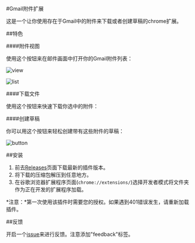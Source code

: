 #Gmail附件扩展

这是一个让你使用存在于Gmail中的附件来下载或者创建草稿的chrome扩展。

##特色

####附件视图

使用这个按钮来在邮件画面中打开你的Gmail附件列表：

![view](http://gmail-attachment-extension.qiniudn.com/view.jpg)

![list](http://gmail-attachment-extension.qiniudn.com/list.jpg)

####下载文件

使用这个按钮来快速下载你选中的附件：

####创建草稿

你可以用这个按钮来轻松创建带有这些附件的草稿：

![button](http://gmail-attachment-extension.qiniudn.com/createdownload.jpg)

##安装

1. 前去[Releases](https://github.com/pokerG/Gmail-attachment-extension/releases)页面下载最新的插件版本。
2. 将下载的压缩包解压到任意地方。
3. 在谷歌浏览器扩展程序页面(`chrome://extensions/`)选择开发者模式将文件夹作为正在开发的扩展程序加载。

*注意：*第一次使用该插件时需要您的授权。如果遇到401错误发生，请重新加载插件。

##反馈

开启一个[issue](https://github.com/pokerG/Gmail-attachment-extension/issues/new)来进行反馈。注意添加"feedback"标签。


